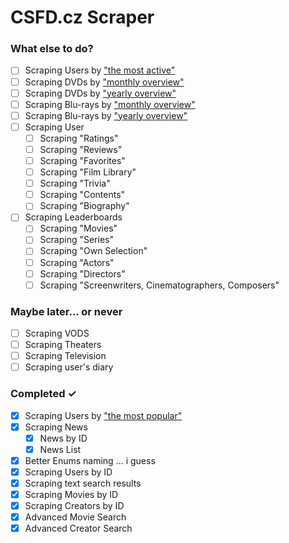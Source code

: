 # CSFD.cz Scraper

### What else to do?
- [ ] Scraping Users by ["the most active"](https://www.csfd.cz/uzivatele/nejaktivnejsi/)
- [ ] Scraping DVDs by ["monthly overview"](https://www.csfd.cz/dvd/)
- [ ] Scraping DVDs by ["yearly overview"](https://www.csfd.cz/dvd/rocne/)
- [ ] Scraping Blu-rays by ["monthly overview"](https://www.csfd.cz/bluray/)
- [ ] Scraping Blu-rays by ["yearly overview"](https://www.csfd.cz/bluray/rocne/)
- [ ] Scraping User
  - [ ] Scraping "Ratings"
  - [ ] Scraping "Reviews"
  - [ ] Scraping "Favorites"
  - [ ] Scraping "Film Library"
  - [ ] Scraping "Trivia"
  - [ ] Scraping "Contents"
  - [ ] Scraping "Biography"
- [ ] Scraping Leaderboards
  - [ ] Scraping "Movies"
  - [ ] Scraping "Series"
  - [ ] Scraping "Own Selection"
  - [ ] Scraping "Actors"
  - [ ] Scraping "Directors"
  - [ ] Scraping "Screenwriters, Cinematographers, Composers"

### Maybe later... or never
- [ ] Scraping VODS
- [ ] Scraping Theaters
- [ ] Scraping Television
- [ ] Scraping user's diary

### Completed ✓
- [x] Scraping Users by ["the most popular"](https://www.csfd.cz/uzivatele/)
- [x] Scraping News
  - [x] News by ID
  - [x] News List
- [x] Better Enums naming ... i guess
- [x] Scraping Users by ID
- [x] Scraping text search results
- [x] Scraping Movies by ID
- [x] Scraping Creators by ID
- [x] Advanced Movie Search
- [x] Advanced Creator Search